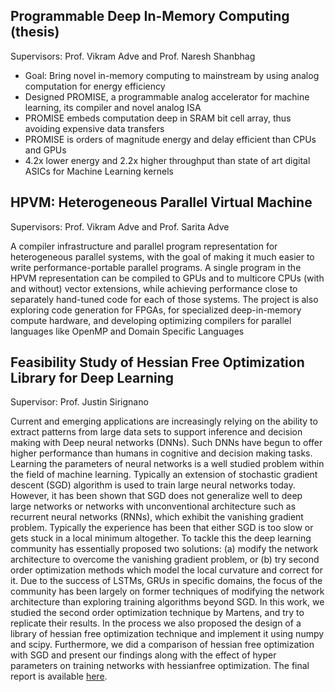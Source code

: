 ## Programmable Deep In-Memory Computing (thesis)

Supervisors: Prof. Vikram Adve and Prof. Naresh Shanbhag

* Goal: Bring novel in-memory computing to mainstream by using analog computation for energy efficiency
* Designed PROMISE, a programmable analog accelerator for machine learning, its compiler and novel analog ISA
* PROMISE embeds computation deep in SRAM bit cell array, thus avoiding expensive data transfers
* PROMISE is orders of magnitude energy and delay efficient than CPUs and GPUs
* 4.2x lower energy and 2.2x higher throughput than state of art digital ASICs for Machine Learning kernels

## HPVM: Heterogeneous Parallel Virtual Machine

Supervisors: Prof. Vikram Adve and Prof. Sarita Adve

A compiler infrastructure and parallel program representation for heterogeneous parallel systems, with the goal of making it much easier to write performance-portable parallel programs.  A single program in the HPVM representation can be compiled to GPUs and to multicore CPUs (with and without) vector extensions, while achieving performance close to separately hand-tuned code for each of those systems.  The project is also exploring code generation for FPGAs, for specialized deep-in-memory compute hardware, and developing optimizing compilers for parallel languages like OpenMP and Domain Specific Languages


## Feasibility Study of Hessian Free Optimization Library for Deep Learning

Supervisor: Prof. Justin Sirignano

Current and emerging applications are increasingly relying on the ability to extract patterns from large data sets to  support  inference  and  decision  making  with  Deep  neural networks  (DNNs).  Such  DNNs  have  begun  to  offer  higher performance than humans in cognitive and decision making tasks. Learning the parameters of neural networks is a well studied problem within the field of machine learning. Typically an  extension  of  stochastic  gradient  descent  (SGD)  algorithm is  used  to  train  large  neural  networks  today.  However,  it  has been shown that SGD does not generalize well to deep large networks  or  networks  with  unconventional  architecture  such as  recurrent  neural networks (RNNs), which  exhibit  the vanishing gradient problem. Typically the experience has been that either SGD is too slow or gets stuck in a local minimum altogether. To tackle this the deep learning community has essentially proposed two  solutions: (a) modify  the  network  architecture to overcome the vanishing gradient problem, or (b) try second order optimization methods which model the local curvature  and  correct  for  it.  Due  to  the  success  of LSTMs, GRUs in  specific  domains, the  focus  of  the  community  has been  largely on former techniques of  modifying the network architecture than exploring training algorithms beyond SGD. In this work, we studied the second order optimization technique by Martens, and try to replicate their results. In the process we also proposed the design of a library of hessian free  optimization  technique  and  implement  it  using  numpy and  scipy.  Furthermore,  we  did  a  comparison  of  hessian  free optimization with SGD and present our findings along with the effect of hyper parameters on training networks with hessianfree optimization. The final report is available [here](reports/hf.pdf).
